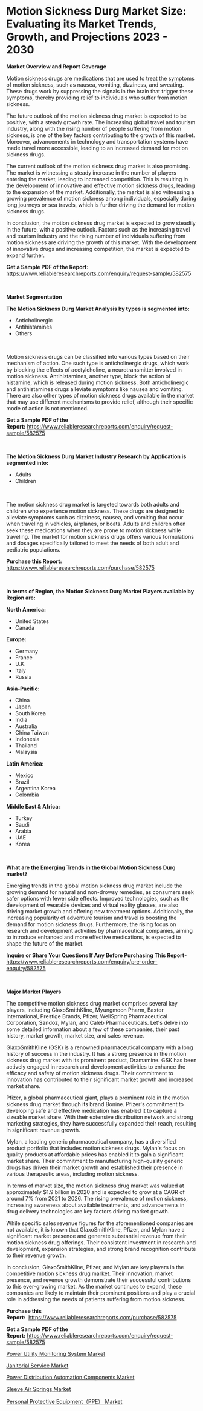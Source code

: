 <p><h1>Motion Sickness Durg Market Size: Evaluating its Market Trends, Growth, and Projections 2023 - 2030</h1></p><p><strong>Market Overview and Report Coverage</strong></p>
<p><p>Motion sickness drugs are medications that are used to treat the symptoms of motion sickness, such as nausea, vomiting, dizziness, and sweating. These drugs work by suppressing the signals in the brain that trigger these symptoms, thereby providing relief to individuals who suffer from motion sickness.</p><p>The future outlook of the motion sickness drug market is expected to be positive, with a steady growth rate. The increasing global travel and tourism industry, along with the rising number of people suffering from motion sickness, is one of the key factors contributing to the growth of this market. Moreover, advancements in technology and transportation systems have made travel more accessible, leading to an increased demand for motion sickness drugs.</p><p>The current outlook of the motion sickness drug market is also promising. The market is witnessing a steady increase in the number of players entering the market, leading to increased competition. This is resulting in the development of innovative and effective motion sickness drugs, leading to the expansion of the market. Additionally, the market is also witnessing a growing prevalence of motion sickness among individuals, especially during long journeys or sea travels, which is further driving the demand for motion sickness drugs.</p><p>In conclusion, the motion sickness drug market is expected to grow steadily in the future, with a positive outlook. Factors such as the increasing travel and tourism industry and the rising number of individuals suffering from motion sickness are driving the growth of this market. With the development of innovative drugs and increasing competition, the market is expected to expand further.</p></p>
<p><strong>Get a Sample PDF of the Report:</strong> <a href="https://www.reliableresearchreports.com/enquiry/request-sample/582575">https://www.reliableresearchreports.com/enquiry/request-sample/582575</a></p>
<p>&nbsp;</p>
<p><strong>Market Segmentation</strong></p>
<p><strong>The Motion Sickness Durg Market Analysis by types is segmented into:</strong></p>
<p><ul><li>Anticholinergic</li><li>Antihistamines</li><li>Others</li></ul></p>
<p>&nbsp;</p>
<p><p>Motion sickness drugs can be classified into various types based on their mechanism of action. One such type is anticholinergic drugs, which work by blocking the effects of acetylcholine, a neurotransmitter involved in motion sickness. Antihistamines, another type, block the action of histamine, which is released during motion sickness. Both anticholinergic and antihistamines drugs alleviate symptoms like nausea and vomiting. There are also other types of motion sickness drugs available in the market that may use different mechanisms to provide relief, although their specific mode of action is not mentioned.</p></p>
<p><strong>Get a Sample PDF of the Report:</strong>&nbsp;<a href="https://www.reliableresearchreports.com/enquiry/request-sample/582575">https://www.reliableresearchreports.com/enquiry/request-sample/582575</a></p>
<p>&nbsp;</p>
<p><strong>The Motion Sickness Durg Market Industry Research by Application is segmented into:</strong></p>
<p><ul><li>Adults</li><li>Children</li></ul></p>
<p>&nbsp;</p>
<p><p>The motion sickness drug market is targeted towards both adults and children who experience motion sickness. These drugs are designed to alleviate symptoms such as dizziness, nausea, and vomiting that occur when traveling in vehicles, airplanes, or boats. Adults and children often seek these medications when they are prone to motion sickness while traveling. The market for motion sickness drugs offers various formulations and dosages specifically tailored to meet the needs of both adult and pediatric populations.</p></p>
<p><strong>Purchase this Report:</strong>&nbsp; <a href="https://www.reliableresearchreports.com/purchase/582575">https://www.reliableresearchreports.com/purchase/582575</a></p>
<p>&nbsp;</p>
<p><strong>In terms of Region, the Motion Sickness Durg Market Players available by Region are:</strong></p>
<p>
    <p> <strong> North America: </strong>
        <ul>
            <li>United States</li>
            <li>Canada</li>
        </ul>
        </p> 
    <p> <strong> Europe: </strong>
        <ul>
            <li>Germany</li>
            <li>France</li>
            <li>U.K.</li>
            <li>Italy</li>
            <li>Russia</li>
        </ul>
        </p> 
    <p> <strong> Asia-Pacific: </strong>
        <ul>
            <li>China</li>
            <li>Japan</li>
            <li>South Korea</li>
            <li>India</li>
            <li>Australia</li>
            <li>China Taiwan</li>
            <li>Indonesia</li>
            <li>Thailand</li>
            <li>Malaysia</li>
        </ul>
        </p> 
    <p> <strong> Latin America: </strong>
        <ul>
            <li>Mexico</li>
            <li>Brazil</li>
            <li>Argentina Korea</li>
            <li>Colombia</li>
        </ul>
        </p> 
    <p> <strong> Middle East & Africa: </strong>
        <ul>
            <li>Turkey</li>
            <li>Saudi</li>
            <li>Arabia</li>
            <li>UAE</li>
            <li>Korea</li>
        </ul>
    </p>
    </p>
<p>&nbsp;</p>
<p><strong>What are the Emerging Trends in the Global Motion Sickness Durg market?</strong></p>
<p><p>Emerging trends in the global motion sickness drug market include the growing demand for natural and non-drowsy remedies, as consumers seek safer options with fewer side effects. Improved technologies, such as the development of wearable devices and virtual reality glasses, are also driving market growth and offering new treatment options. Additionally, the increasing popularity of adventure tourism and travel is boosting the demand for motion sickness drugs. Furthermore, the rising focus on research and development activities by pharmaceutical companies, aiming to introduce enhanced and more effective medications, is expected to shape the future of the market.</p></p>
<p><strong>Inquire or Share Your Questions If Any Before Purchasing This Report</strong>- <a href="https://www.reliableresearchreports.com/enquiry/pre-order-enquiry/582575">https://www.reliableresearchreports.com/enquiry/pre-order-enquiry/582575</a></p>
<p>&nbsp;</p>
<p><strong>Major Market Players</strong></p>
<p><p>The competitive motion sickness drug market comprises several key players, including GlaxoSmithKline, Myungmoon Pharm, Baxter International, Prestige Brands, Pfizer, WellSpring Pharmaceutical Corporation, Sandoz, Mylan, and Caleb Pharmaceuticals. Let's delve into some detailed information about a few of these companies, their past history, market growth, market size, and sales revenue.</p><p>GlaxoSmithKline (GSK) is a renowned pharmaceutical company with a long history of success in the industry. It has a strong presence in the motion sickness drug market with its prominent product, Dramamine. GSK has been actively engaged in research and development activities to enhance the efficacy and safety of motion sickness drugs. Their commitment to innovation has contributed to their significant market growth and increased market share.</p><p>Pfizer, a global pharmaceutical giant, plays a prominent role in the motion sickness drug market through its brand Bonine. Pfizer's commitment to developing safe and effective medication has enabled it to capture a sizeable market share. With their extensive distribution network and strong marketing strategies, they have successfully expanded their reach, resulting in significant revenue growth.</p><p>Mylan, a leading generic pharmaceutical company, has a diversified product portfolio that includes motion sickness drugs. Mylan's focus on quality products at affordable prices has enabled it to gain a significant market share. Their commitment to manufacturing high-quality generic drugs has driven their market growth and established their presence in various therapeutic areas, including motion sickness.</p><p>In terms of market size, the motion sickness drug market was valued at approximately $1.9 billion in 2020 and is expected to grow at a CAGR of around 7% from 2021 to 2026. The rising prevalence of motion sickness, increasing awareness about available treatments, and advancements in drug delivery technologies are key factors driving market growth.</p><p>While specific sales revenue figures for the aforementioned companies are not available, it is known that GlaxoSmithKline, Pfizer, and Mylan have a significant market presence and generate substantial revenue from their motion sickness drug offerings. Their consistent investment in research and development, expansion strategies, and strong brand recognition contribute to their revenue growth.</p><p>In conclusion, GlaxoSmithKline, Pfizer, and Mylan are key players in the competitive motion sickness drug market. Their innovation, market presence, and revenue growth demonstrate their successful contributions to this ever-growing market. As the market continues to expand, these companies are likely to maintain their prominent positions and play a crucial role in addressing the needs of patients suffering from motion sickness.</p></p>
<p><strong>Purchase this Report:</strong>&nbsp;&nbsp;<a href="https://www.reliableresearchreports.com/purchase/582575">https://www.reliableresearchreports.com/purchase/582575</a></p>
<p></p>
<p><strong>Get a Sample PDF of the Report:</strong>&nbsp;<a href="https://www.reliableresearchreports.com/enquiry/request-sample/582575">https://www.reliableresearchreports.com/enquiry/request-sample/582575</a></p>
<p><p><a href="https://www.linkedin.com/pulse/decoding-power-utility-monitoring-system-market-deep/">Power Utility Monitoring System Market</a></p><p><a href="https://medium.com/@bank.build.unity/janitorial-service-market-competitive-analysis-market-trends-and-forecast-to-2030-f3c1d9dc448c">Janitorial Service Market</a></p><p><a href="https://www.linkedin.com/pulse/power-distribution-automation-components-market-size-growth/">Power Distribution Automation Components Market</a></p><p><a href="https://medium.com/@stephenstevens11/sleeve-air-springs-market-size-growth-forecast-2023-2030-1d1a7949440d">Sleeve Air Springs Market</a></p><p><a href="https://www.linkedin.com/pulse/personal-protective-equipmentppe-market-size-growth-forecast/">Personal Protective Equipment（PPE） Market</a></p></p>